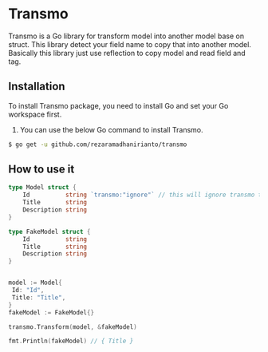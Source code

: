 # Transmo
Transmo is a Go library for transform model into another model base on struct. This library detect your field name to copy that into another model. Basically this library just use reflection to copy model and read field and tag.
 
## Installation
 
To install Transmo package, you need to install Go and set your Go workspace first.

1. You can use the below Go command to install Transmo. 

```sh
$ go get -u github.com/rezaramadhanirianto/transmo
``` 

## How to use it 
 
````go
type Model struct {
	Id          string `transmo:"ignore"` // this will ignore transmo to copy this field
	Title       string
	Description string
}

type FakeModel struct {
	Id          string
	Title       string
	Description string
}


model := Model{
 Id: "Id",
 Title: "Title",
}
fakeModel := FakeModel{}

transmo.Transform(model, &fakeModel)

fmt.Println(fakeModel) // { Title }
````
